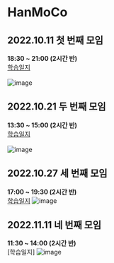 # HanMoCo
## 2022.10.11 첫 번째 모임<br>
<b>18:30 ~ 21:00 (2시간 반)</b><br>
[학습일지](https://github.com/lbd0/HanCoMo/tree/main/2022.10.11)<br></br>
![image](https://user-images.githubusercontent.com/80818640/195057453-7a738f80-55b8-45bd-afac-a9bad2ca4780.png)
## 2022.10.21 두 번째 모임<br>
<b>13:30 ~ 15:00 (2시간 반)</b><br>
[학습일지](https://github.com/lbd0/HanCoMo/tree/main/2022.10.21)<br></br>
![image](https://user-images.githubusercontent.com/80818640/197111773-49547f4b-bd7d-4f36-8311-122cdda04615.png)
## 2022.10.27 세 번째 모임<br>
<b>17:00 ~ 19:30 (2시간 반)</b><br>
[학습일지](https://github.com/lbd0/HanCoMo/tree/main/2022.10.27)
![image](https://user-images.githubusercontent.com/80818640/198227540-cd750182-a9bb-45ca-a039-956fa7f581d5.png)
## 2022.11.11 네 번째 모임<br>
<b> 11:30 ~ 14:00 (2시간 반)</b><br>
[학습일지]
 ![image](https://user-images.githubusercontent.com/80818640/201249170-527c0958-92c6-4624-8525-33dc808f90b5.png)



